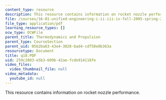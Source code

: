 ```yaml
---
content_type: resource
description: This resource contains information on rocket nozzle performance.
file: /courses/16-01-unified-engineering-i-ii-iii-iv-fall-2005-spring-2006/259c2803e5b3609b42aefcde914118fe_q18.PDF
file_type: application/pdf
learning_resource_types: []
ocw_type: OCWFile
parent_title: Thermodynamics and Propulsion
parent_type: CourseSection
parent_uid: 05b2ba63-43e4-3028-bad4-cdf50e0b363a
resourcetype: Document
title: q18.PDF
uid: 259c2803-e5b3-609b-42ae-fcde914118fe
video_files:
  video_thumbnail_file: null
video_metadata:
  youtube_id: null
---
```

This resource contains information on rocket nozzle performance.

